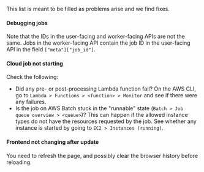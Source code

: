 This list is meant to be filled as problems arise and we find fixes.

#### Debugging jobs
Note that the IDs in the user-facing and worker-facing APIs are not the same.
Jobs in the worker-facing API contain the job ID in the user-facing API in the field `["meta"]["job_id"]`.

#### Cloud job not starting
Check the following:
 - Did any pre- or post-processing Lambda function fail? On the AWS CLI, go to `Lambda > Functions > <function> > Monitor` and see if there were any failures.
 - Is the job on AWS Batch stuck in the "runnable" state (`Batch > Job queue overview > <queue>`)? This can happen if the allowed instance types do not have the resources requested by the job. See whether any instance is started by going to `EC2 > Instances (running)`.

#### Frontend not changing after update
You need to refresh the page, and possibly clear the browser history before reloading.
